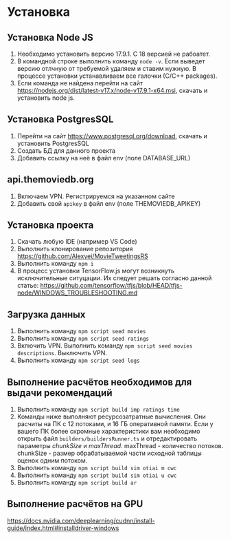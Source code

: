 # Установка

## Установка Node JS
1. Необходимо установить версию 17.9.1. С 18 версией не рабоатет. 
2. В командной строке выполнить команду `node -v`. Если выведет версию отлчную от требуемой удаляем и ставим нужную. В процессе установки устанавливаем все галочки (С/С++ packages).
3. Если команда не найдена перейти на сайт https://nodejs.org/dist/latest-v17.x/node-v17.9.1-x64.msi, скачать и установить node js.

## Установка PostgresSQL

1. Перейти на сайт  https://www.postgresql.org/download, скачать и установить PostgresSQL
2. Создать БД для данного проекта
3. Добавить ссылку на неё в файл env (поле DATABASE_URL)

## api.themoviedb.org

1. Включаем VPN. Регистрируемся на указанном сайте
2. Добавить свой `apikey` в файл env (поле THEMOVIEDB_APIKEY)

## Установка проекта

1. Скачать любую IDE (например VS Code)
2. Выполнить клонирование репозитория https://github.com/Alexyei/MovieTweetingsRS
3. Выполнить команду `npm i`
4. В процесс установки TensorFlow.js могут возникнуть исключительные ситуцации. Их следует решать согласно данной статье: https://github.com/tensorflow/tfjs/blob/HEAD/tfjs-node/WINDOWS_TROUBLESHOOTING.md

## Загрузка данных

1. Выполнить команду `npm script seed movies`
2. Выполнить команду `npm script seed ratings`
3. Включить VPN. Выполнить команду `npm script seed movies descriptions`. Выключить VPN.
4. Выполнить команду `npm script seed logs`

## Выполнение расчётов необходимов для выдачи рекомендаций

1. Выполнить команду `npm script build imp ratings time`
2. Команды ниже выполняют ресурсозатратные вычисления. Они расчиты на ПК с 12 потоками, и 16 ГБ оперативной памяти. Если
   у вашего ПК более скромные характеристики вам необходимо открыть файл `builders/buildersRunner.ts` и отредактировать
   параметры *chunkSize* и *maxThread*. maxThread - количество потоков. chunkSize - размер обрабатываемой части исходной таблицы оценок одним потоком.
3. Выполнить команду `npm script build sim otiai m cwc`
4. Выполнить команду `npm script build sim otiai u cwc`
5. Выполнить команду `npm script build ar`

## Выполнение расчётов на GPU
https://docs.nvidia.com/deeplearning/cudnn/install-guide/index.html#installdriver-windows